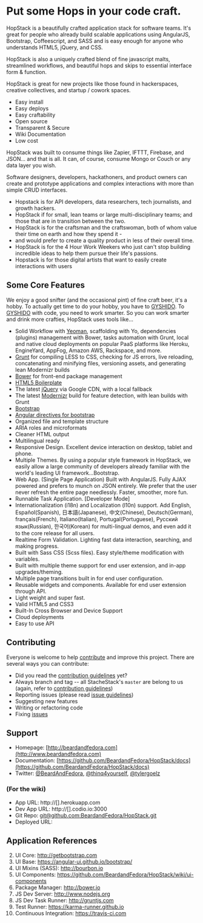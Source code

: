 # Put some Hops in your code craft.

HopStack is a beautifully crafted application stack for software teams. It's great for people who already build scalable applications using AngularJS, Bootstrap, Coffeescript, and SASS
and is easy enough for anyone who understands HTML5, jQuery, and CSS. 

HopStack is also a uniquely crafted blend of fine javascript malts, streamlined workflows, and beautiful hops and skips to essential interface form & function.

HopStack is great for new projects like those found in hackerspaces, creative collectives, and startup / cowork spaces. 

- Easy install
- Easy deploys
- Easy craftability
- Open source
- Transparent & Secure
- Wiki Documentation
- Low cost

HopStack was built to consume things like Zapier, IFTTT, Firebase, and JSON... and that is all. It can, of course, consume Mongo or Couch or any data layer you wish.

Software designers, developers, hackathoners, and product owners can create and prototype applications and complex interactions with more than simple CRUD interfaces.

* Hopstack is for API developers, data researchers, tech journalists, and growth hackers.
* HopStack if for small, lean teams or large multi-disciplinary teams; and those that are in transition between the two.  
* HopStack is for the craftsman and the craftswoman, both of whom value their time on earth and how they spend it - 
 * and would prefer to create a quality product in less of their overall time.
* HopStack is for the 4 Hour Work Weekers who just can't stop building incredible ideas to help them pursue their life's passions. 
* Hopstack is for those digital artists that want to easily create interactions with users


## Some Core Features
We enjoy a good snifter (and the occasional pint) of fine craft beer, it's a hobby. To actually get time to do your hobby, you have to [GYSHIDO](http://gyshido.com). To [GYSHIDO](http://gyshido.com) with code, you need to work smarter.
So you can work smarter and drink more crafties, HopStack uses tools like...

* Solid Workflow with [Yeoman](http://yeoman.io), scaffolding with Yo, dependencies (plugins) management with Bower, tasks automation with Grunt, local and native cloud deployments on popular PaaS platforms like Heroku, EngineYard, AppFog, Amazon AWS, Rackspace, and more.
* [Grunt](http://roots.io/using-grunt-for-wordpress-theme-development/) for compiling LESS to CSS, checking for JS errors, live reloading, concatenating and minifying files, versioning assets, and generating lean Modernizr builds
* [Bower](http://bower.io/) for front-end package management
* [HTML5 Boilerplate](http://html5boilerplate.com/)
* The latest [jQuery](http://jquery.com/) via Google CDN, with a local fallback
* The latest [Modernizr](http://modernizr.com/) build for feature detection, with lean builds with Grunt
* [Bootstrap](http://getbootstrap.com/) 
* [Angular directives for bootstrap](https://angular-ui.github.io/bootstrap/)
* Organized file and template structure
* ARIA roles and microformats
* Cleaner HTML output
* Multilingual ready
* Responsive Design. Excellent device interaction on desktop, tablet and phone.
* Multiple Themes. By using a popular style framework in HopStack, we easily allow a large community of developers already familiar with the world's leading UI framework...Bootstrap.
* Web App. (Single Page Application) Built with AngularJS. Fully AJAX powered and prefers to munch on JSON entirely. We prefer that the user never refresh the entire page needlessly. Faster, smoother, more fun.
* Runnable Task Application. [Developer Mode]
* Internationalization (i18n) and Localization (l10n) support. Add English, Español(Spanish), 日本語(Japanese), 中文(Chinese), Deutsch(German), français(French), Italiano(Italian), Portugal(Portuguese), Русский язык(Russian), 한국어(Korean) for multi-lingual demos, and even add it to the core release for all users.
* Realtime Form Validation. Lighting fast data interaction, searching, and making progress.
* Built with Sass CSS (Scss files). Easy style/theme modification with variables.
* Built with multiple theme support for end user extension, and in-app upgrades/theming.
* Multiple page transitions built in for end user configuration.
* Reusable widgets and components. Available for end user extension through API.
* Light weight and super fast.
* Valid HTML5 and CSS3
* Built-In Cross Browser and Device Support
* Cloud deployments
* Easy to use API

## Contributing

Everyone is welcome to help [contribute](CONTRIBUTING.md) and improve this project. There are several ways you can contribute:

* Did you read the [contribution guidelines](CONTRIBUTING.md) yet?
* Always branch and tag -- all StacheStack's `master` are belong to us (again, refer to [contribution guidelines](CONTRIBUTING.md))
* Reporting issues (please read [issue guidelines](https://github.com/necolas/issue-guidelines))
* Suggesting new features
* Writing or refactoring code 
* Fixing [issues](https://github.com/BeardandFedora/StacheStack/issues)

## Support

* Homepage: [http://beardandfedora.com](http://www.beardandfedora.com)
* Documentation: [https://github.com/BeardandFedora/HopStack/docs](https://github.com/BeardandFedora/HopStack/docs)
* Twitter: [@BeardAndFedora](https://twitter.com/BeardAndFedora), [@thinq4yourself](https://twitter.com/thinq4yourself), [@tylergoelz](https://twitter.com/tylergoelz)



### (For the wiki)

- App URL: http://[].herokuapp.com
- Dev App URL: http://[].codio.io:3000
- Git Repo: [git@github.com:BeardandFedora/HopStack.git](git@github.com:BeardandFedora/HopStack.git)
- Deployed URL: 


## Application References

2. UI Core: http://getbootstrap.com
3. UI Base: https://angular-ui.github.io/bootstrap/
4. UI Mixins (SASS): http://bourbon.io
5. UI Components: https://github.com/BeardandFedora/HopStack/wiki/ui-components
6. Package Manager: http://bower.io
7. JS Dev Server: http://www.nodejs.org
8. JS Dev Task Runner: http://gruntjs.com
9. Test Runner: https://karma-runner.github.io
10. Continuous Integration: https://travis-ci.com

